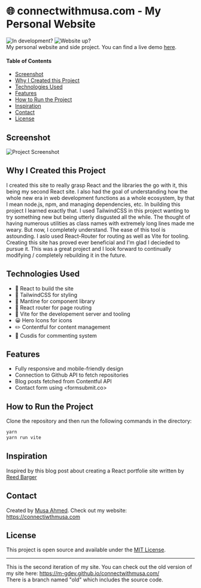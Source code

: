 <!-- # Github Project Template -->

# 🌐 connectwithmusa.com - My Personal Website
 ![In development?](https://img.shields.io/badge/-In%20Development-green?style=flatsquare) ![Website up?](https://img.shields.io/website.svg?down_color=red&down_message=down&up_color=green&up_message=up&url=https%3A%2F%2Fconnectwithmusa.com) <br>
My personal website and side project. You can find a live demo [here](https://connectwithmusa.com).

#### Table of Contents
* [Screenshot](#screenshot)
* [Why I Created this Project](#why-i-created-this-project)
* [Technologies Used](#technologies-used)
* [Features](#features)
* [How to Run the Project](#how-to-run-the-project)
* [Inspiration](#inspiration)
* [Contact](#contact)
* [License](#license) 

## Screenshot
![Project Screenshot](https://connectwithmusa.com/images/site_preview.webp)

## Why I Created this Project
I created this site to really grasp React and the libraries the go with it, this being my second React site. I also had the goal of understanding how the whole new era in web development functions as a whole ecosystem, by that I mean node.js, npm, and managing dependencies, etc. In building this project I learned exactly that. I used TailwindCSS in this project wanting to try something new but being utterly disgusted all the while. The thought of having numerous utilities as class names with extremely long lines made me weary. But now, I completely understand. The ease of this tool is astounding. I aslo used React-Router for routing as well as Vite for tooling. Creating this site has proved ever beneficial and I'm glad I decieded to pursue it. This was a great project and I look forward to continually modifying / completely rebuilding it in the future.

## Technologies Used
- 🔨 React to build the site
- 💅 TailwindCSS for styling
- 🔧 Mantine for component library
- 🚝 React router for page routing
- 🚀 Vite for the developement server and tooling
- 😀 Hero Icons for icons
- ✏️ Contentful for content management
- 💬 Cusdis for commenting system

## Features
 - Fully responsive and mobile-friendly design
 - Connection to Github API to fetch repositories
 - Blog posts fetched from Contentful API
 - Contact form using <formsubmit.co>

## How to Run the Project
Clone the repository and then run the following commands in the directory:
```bash
yarn
yarn run vite
```

## Inspiration
Inspired by this blog post about creating a React portfolie site written by [Reed Barger](https://www.freecodecamp.org/news/author/reed/)

## Contact
Created by [Musa Ahmed](https://github.com/m-GDEV). Check out my website: <https://connectiwthmusa.com>

## License
This project is open source and available under the [MIT License](https://choosealicense.com/licenses/mit/).

---
This is the second iteration of my site. You can check out the old version of my site here: <https://m-gdev.github.io/connectwithmusa.com/> <br>
There is a branch named "old" which includes the source code.

<!-- Sites/Tools used when developing site
  Netlify: https://app.netlify.com
  Github: https://github.com/m-GDEV/connectwithmusa.com
  Contentful: https://app.contentful.com/spaces/tkkap2qwga9d/home
  Tailwind: https://tailwindcss.com/docs/max-width
  Google Analytics: https://analytics.google.com/analytics/web/#/p305832997/reports/reportinghub?params=_u..nav%3Dmaui&collectionId=user
  Google Search Console: https://search.google.com/search-console/performance/search-analytics?resource_id=sc-domain%3Aconnectwithmusa.com   -->
